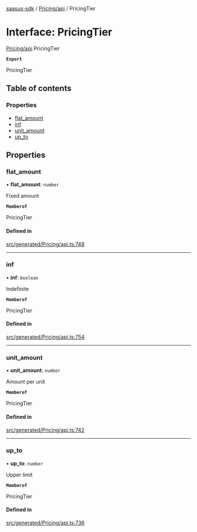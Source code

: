 [saasus-sdk](../README.md) / [Pricing/api](../modules/Pricing_api.md) / PricingTier

# Interface: PricingTier

[Pricing/api](../modules/Pricing_api.md).PricingTier

**`Export`**

PricingTier

## Table of contents

### Properties

- [flat\_amount](Pricing_api.PricingTier.md#flat_amount)
- [inf](Pricing_api.PricingTier.md#inf)
- [unit\_amount](Pricing_api.PricingTier.md#unit_amount)
- [up\_to](Pricing_api.PricingTier.md#up_to)

## Properties

### flat\_amount

• **flat\_amount**: `number`

Fixed amount

**`Memberof`**

PricingTier

#### Defined in

[src/generated/Pricing/api.ts:748](https://github.com/saasus-platform/saasus-sdk-javascript/blob/09ef427/src/generated/Pricing/api.ts#L748)

___

### inf

• **inf**: `boolean`

Indefinite

**`Memberof`**

PricingTier

#### Defined in

[src/generated/Pricing/api.ts:754](https://github.com/saasus-platform/saasus-sdk-javascript/blob/09ef427/src/generated/Pricing/api.ts#L754)

___

### unit\_amount

• **unit\_amount**: `number`

Amount per unit

**`Memberof`**

PricingTier

#### Defined in

[src/generated/Pricing/api.ts:742](https://github.com/saasus-platform/saasus-sdk-javascript/blob/09ef427/src/generated/Pricing/api.ts#L742)

___

### up\_to

• **up\_to**: `number`

Upper limit

**`Memberof`**

PricingTier

#### Defined in

[src/generated/Pricing/api.ts:736](https://github.com/saasus-platform/saasus-sdk-javascript/blob/09ef427/src/generated/Pricing/api.ts#L736)
